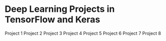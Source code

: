 # Deep Learning Projects in TensorFlow and Keras
Project 1
Project 2
Project 3
Project 4
Project 5
Project 6
Project 7
Project 8
